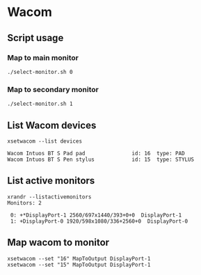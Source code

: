 # Wacom

## Script usage

### Map to main monitor

```
./select-monitor.sh 0
```

### Map to secondary monitor

```
./select-monitor.sh 1
```

## List Wacom devices

```
xsetwacom --list devices

Wacom Intuos BT S Pad pad               id: 16  type: PAD       
Wacom Intuos BT S Pen stylus            id: 15  type: STYLUS  
```

## List active monitors

```
xrandr --listactivemonitors
Monitors: 2

 0: +*DisplayPort-1 2560/697x1440/393+0+0  DisplayPort-1
 1: +DisplayPort-0 1920/598x1080/336+2560+0  DisplayPort-0
```

## Map wacom to monitor

```
xsetwacom --set "16" MapToOutput DisplayPort-1
xsetwacom --set "15" MapToOutput DisplayPort-1
```
